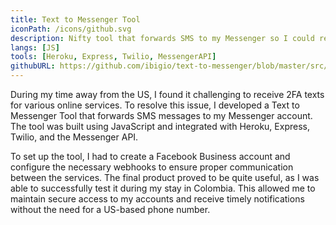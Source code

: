 ```yaml
---
title: Text to Messenger Tool
iconPath: /icons/github.svg
description: Nifty tool that forwards SMS to my Messenger so I could receieve 2FA texts while away from the US.
langs: [JS]
tools: [Heroku, Express, Twilio, MessengerAPI]
githubURL: https://github.com/ibigio/text-to-messenger/blob/master/src/app.js
---
```


During my time away from the US, I found it challenging to receive 2FA texts for various online services. To resolve this issue, I developed a Text to Messenger Tool that forwards SMS messages to my Messenger account. The tool was built using JavaScript and integrated with Heroku, Express, Twilio, and the Messenger API.

To set up the tool, I had to create a Facebook Business account and configure the necessary webhooks to ensure proper communication between the services. The final product proved to be quite useful, as I was able to successfully test it during my stay in Colombia. This allowed me to maintain secure access to my accounts and receive timely notifications without the need for a US-based phone number.
